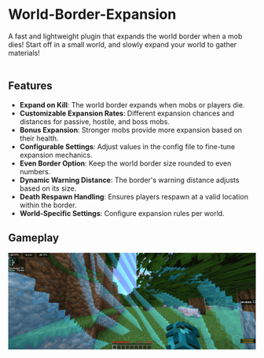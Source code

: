 # World-Border-Expansion
A fast and lightweight plugin that expands the world border when a mob dies!
Start off in a small world, and slowly expand your world to gather materials!
<br />
<br />

## Features
- **Expand on Kill**: The world border expands when mobs or players die.
- **Customizable Expansion Rates**: Different expansion chances and distances for passive, hostile, and boss mobs.
- **Bonus Expansion**: Stronger mobs provide more expansion based on their health.
- **Configurable Settings**: Adjust values in the config file to fine-tune expansion mechanics.
- **Even Border Option**: Keep the world border size rounded to even numbers.
- **Dynamic Warning Distance**: The border's warning distance adjusts based on its size.
- **Death Respawn Handling**: Ensures players respawn at a valid location within the border.
- **World-Specific Settings**: Configure expansion rules per world.

## Gameplay
![Thumbnail](https://raw.githubusercontent.com/22yeets22/World-Border-Expansion/refs/heads/main/thumbnail.png)

